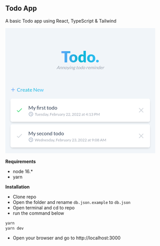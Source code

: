 ## Todo App

A basic Todo app using React, TypeScript & Tailwind

![screenshot](/docs/screenshot.png)

**Requirements**

- node 16.\*
- yarn

**Installation**

- Clone repo
- Open the folder and rename `db.json.example` to `db.json`
- Open terminal and cd to repo
- run the command below

```
yarn
yarn dev
```

- Open your browser and go to http://localhost:3000
